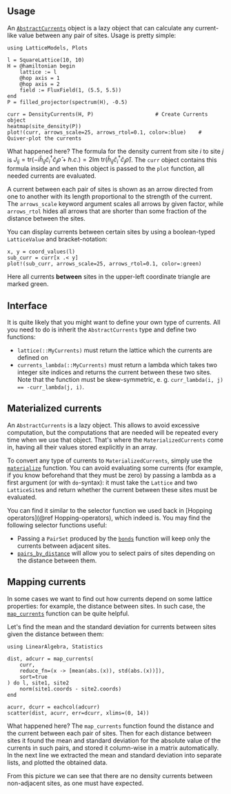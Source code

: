 ## Usage

An [`AbstractCurrents`](@ref) object is a lazy object that can calculate any current-like value between any pair of sites. 
Usage is pretty simple:

```@setup env
using LatticeModels, Plots
```

```@example env
l = SquareLattice(10, 10)
H = @hamiltonian begin   
    lattice := l
    @hop axis = 1
    @hop axis = 2
    field := FluxField(1, (5.5, 5.5))
end
P = filled_projector(spectrum(H), -0.5)

curr = DensityCurrents(H, P)                    # Create Currents object
heatmap(site_density(P))
plot!(curr, arrows_scale=25, arrows_rtol=0.1, color=:blue)    # Quiver-plot the currents
```

What happened here? The formula for the density current from site $i$ to site $j$ is $J_{ij} = \text{tr}(-i \hat{h}_{ij} \hat{c}^\dagger_i \hat{c}_j \hat{\rho} + h. c.) = 2 \text{Im tr}(\hat{h}_{ij} \hat{c}^\dagger_i \hat{c}_j \hat{\rho})$. 
The `curr` object contains this formula inside and when this object is passed to the `plot` function, all needed currents are evaluated.

A current between each pair of sites is shown as an arrow directed from one to another with its length proportional to the strength of the current. The `arrows_scale` keyword argument scales all arrows by given factor, while `arrows_rtol` hides all arrows that are shorter than some fraction of the distance between the sites.

You can display currents between certain sites by using a boolean-typed `LatticeValue` and bracket-notation:

```@example env
x, y = coord_values(l)
sub_curr = curr[x .< y]
plot!(sub_curr, arrows_scale=25, arrows_rtol=0.1, color=:green)
```

Here all currents **between** sites in the upper-left coordinate triangle are marked green.

## Interface

It is quite likely that you might want to define your own type of currents. All you need to do is inherit the `AbstractCurrents` type and define two functions:

- `lattice(::MyCurrents)` must return the lattice which the currents are defined on
- `currents_lambda(::MyCurrents)` must return a lambda which takes two integer site indices and returns the current between these two sites. Note that the function must be skew-symmetric, e. g. `curr_lambda(i, j) == -curr_lambda(j, i)`.

## Materialized currents

An `AbstractCurrents` is a lazy object. This allows to avoid excessive computation, but the computations that are needed will be repeated every time when we use that object. That's where the `MaterializedCurrents` come in, having all their values stored explicitly in an array.

To convert any type of currents to `MaterializedCurrents`, simply use the [`materialize`](@ref) function. You can avoid evaluating some currents (for example, if you know beforehand that they must be zero) by passing a lambda as a first argument (or with `do`-syntax): it must take the `Lattice` and two `LatticeSite`s and return whether the current between these sites must be evaluated.

You can find it similar to the selector function we used back in [Hopping operators](@ref Hopping-operators), which indeed is.
You may find the following selector functions useful:

- Passing a `PairSet` produced by the [`bonds`](@ref) function will keep only the currents between adjacent sites.
- [`pairs_by_distance`](@ref) will allow you to select pairs of sites depending on the distance between them. 

## Mapping currents

In some cases we want to find out how currents depend on some lattice properties: for example, the distance between sites.
In such case, the [`map_currents`](@ref) function can be quite helpful.

Let's find the mean and the standard deviation for currents between sites given the distance between them:

```@example env
using LinearAlgebra, Statistics

dist, adcurr = map_currents(
    curr, 
    reduce_fn=(x -> [mean(abs.(x)), std(abs.(x))]),
    sort=true
) do l, site1, site2
    norm(site1.coords - site2.coords)
end

acurr, dcurr = eachcol(adcurr)
scatter(dist, acurr, err=dcurr, xlims=(0, 14))
```

What happened here? The `map_currents` function found the distance and the current between each pair of sites. Then for each distance between sites it found the mean and standard deviation for the absolute value of the currents in such pairs, and stored it column-wise in a matrix automatically.
In the next line we extracted the mean and standard deviation into separate lists, and plotted the obtained data.

From this picture we can see that there are no density currents between non-adjacent sites, as one must have expected.
